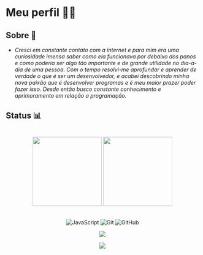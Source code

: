 # Meu perfil 👨‍💻
## Sobre 📌

- *Cresci em constante contato com a internet e para mim era uma curiosidade imensa saber como ela funcionava por debaixo dos panos e como poderia ser algo tão importante e de grande utilidade no dia-a-dia de uma pessoa. Com o tempo resolvi-me aprofundar e aprender de verdade o que é ser um desenvolvedor, e acabei descobrindo minha nova paixão que é desenvolver programas e é meu maior prazer poder fazer isso. Desde então busco constante conhecimento e aprimoramento em relação a programação.*

## Status 📊

<br>

<!-- GITHUB STATUS -->
<div align="center">
  <img height="180em" src="https://github-readme-stats.vercel.app/api?username=gabrielmendezsoares&show_icons=true&theme=dark&include_all_commits=true&count_private=true"/>
  <img height="180em" src="https://github-readme-stats.vercel.app/api/top-langs/?username=gabrielmendezsoares&layout=compact&langs_count=10&theme=dark"/>

  <!-- TEMAS: dark, radical, merko, gruvbox, tokyonight, onedark, cobalt, synthwave, highcontrast, dracula -->
</div>

<br>

<!-- TECNOLOGIAS -->
<div align="center">

![JavaScript](https://img.shields.io/badge/-JavaScript-black?style=flat-square&logo=javascript)
![Git](https://img.shields.io/badge/-Git-black?style=flat-square&logo=git)
![GitHub](https://img.shields.io/badge/-GitHub-181717?style=flat-square&logo=github)

</div>

 <!-- REDES SOCIAIS -->
<div align="center">
  <a href="https://www.linkedin.com/in/gustavoabreucaetano/" target="_blank"><img src="https://img.shields.io/badge/-LinkedIn-%230077B5?style=for-the-badge&logo=linkedin&logoColor=white" target="_blank"></a>   
  
  ![](https://visitor-badge.glitch.me/badge?page_id=gabrielmendezsoares)
</div>
